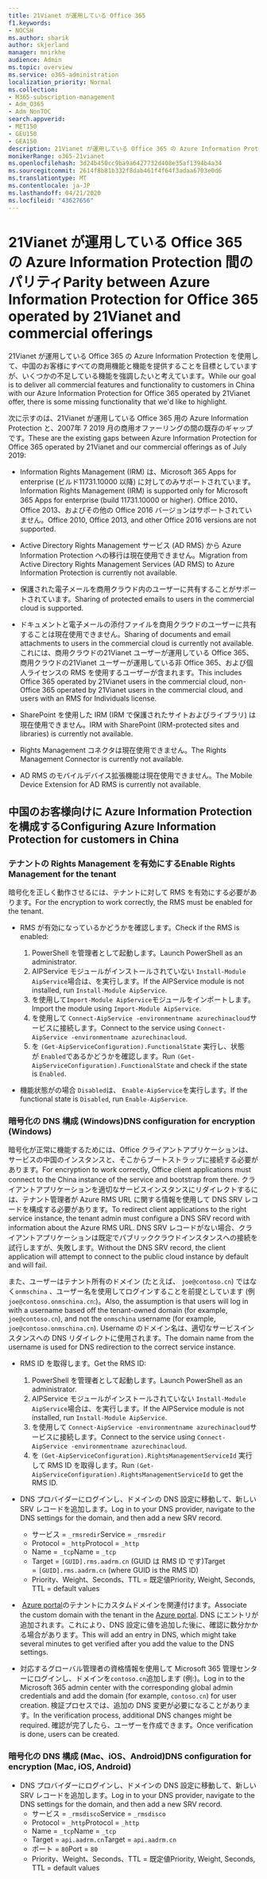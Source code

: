 ```yaml
---
title: 21Vianet が運用している Office 365
f1.keywords:
- NOCSH
ms.author: sharik
author: skjerland
manager: mnirkhe
audience: Admin
ms.topic: overview
ms.service: o365-administration
localization_priority: Normal
ms.collection:
- M365-subscription-management
- Adm_O365
- Adm_NonTOC
search.appverid:
- MET150
- GEU150
- GEA150
description: 21Vianet が運用している Office 365 の Azure Information Protection と、中国のお客様に対して構成する方法について説明します。
monikerRange: o365-21vianet
ms.openlocfilehash: 3d24b450cc9ba9a6427732d408e35af1394b4a34
ms.sourcegitcommit: 2614f8b81b332f8dab461f4f64f3adaa6703e0d6
ms.translationtype: MT
ms.contentlocale: ja-JP
ms.lasthandoff: 04/21/2020
ms.locfileid: "43627656"
---
```

# <a name="parity-between-azure-information-protection-for-office-365-operated-by-21vianet-and-commercial-offerings"></a><span data-ttu-id="aeece-103">21Vianet が運用している Office 365 の Azure Information Protection 間のパリティ</span><span class="sxs-lookup"><span data-stu-id="aeece-103">Parity between Azure Information Protection for Office 365 operated by 21Vianet and commercial offerings</span></span>

<span data-ttu-id="aeece-104">21Vianet が運用している Office 365 の Azure Information Protection を使用して、中国のお客様にすべての商用機能と機能を提供することを目標としていますが、いくつかの不足している機能を強調したいと考えています。</span><span class="sxs-lookup"><span data-stu-id="aeece-104">While our goal is to deliver all commercial features and functionality to customers in China with our Azure Information Protection for Office 365 operated by 21Vianet offer, there is some missing functionality that we'd like to highlight.</span></span>

<span data-ttu-id="aeece-105">次に示すのは、21Vianet が運用している Office 365 用の Azure Information Protection と、2007年 7 2019 月の商用オファーリングの間の既存のギャップです。</span><span class="sxs-lookup"><span data-stu-id="aeece-105">These are the existing gaps between Azure Information Protection for Office 365 operated by 21Vianet and our commercial offerings as of July 2019:</span></span>

- <span data-ttu-id="aeece-106">Information Rights Management (IRM) は、Microsoft 365 Apps for enterprise (ビルド11731.10000 以降) に対してのみサポートされています。</span><span class="sxs-lookup"><span data-stu-id="aeece-106">Information Rights Management (IRM) is supported only for Microsoft 365 Apps for enterprise (build 11731.10000 or higher).</span></span> <span data-ttu-id="aeece-107">Office 2010、Office 2013、およびその他の Office 2016 バージョンはサポートされていません。</span><span class="sxs-lookup"><span data-stu-id="aeece-107">Office 2010, Office 2013, and other Office 2016 versions are not supported.</span></span>

- <span data-ttu-id="aeece-108">Active Directory Rights Management サービス (AD RMS) から Azure Information Protection への移行は現在使用できません。</span><span class="sxs-lookup"><span data-stu-id="aeece-108">Migration from Active Directory Rights Management Services (AD RMS) to Azure Information Protection is currently not available.</span></span>
  
- <span data-ttu-id="aeece-109">保護された電子メールを商用クラウド内のユーザーに共有することがサポートされています。</span><span class="sxs-lookup"><span data-stu-id="aeece-109">Sharing of protected emails to users in the commercial cloud is supported.</span></span>
  
- <span data-ttu-id="aeece-110">ドキュメントと電子メールの添付ファイルを商用クラウドのユーザーに共有することは現在使用できません。</span><span class="sxs-lookup"><span data-stu-id="aeece-110">Sharing of documents and email attachments to users in the commercial cloud is currently not available.</span></span> <span data-ttu-id="aeece-111">これには、商用クラウドの21Vianet ユーザーが運用している Office 365、商用クラウドの21Vianet ユーザーが運用している非 Office 365、および個人ライセンスの RMS を使用するユーザーが含まれます。</span><span class="sxs-lookup"><span data-stu-id="aeece-111">This includes Office 365 operated by 21Vianet users in the commercial cloud, non-Office 365 operated by 21Vianet users in the commercial cloud, and users with an RMS for Individuals license.</span></span>
  
- <span data-ttu-id="aeece-112">SharePoint を使用した IRM (IRM で保護されたサイトおよびライブラリ) は現在使用できません。</span><span class="sxs-lookup"><span data-stu-id="aeece-112">IRM with SharePoint (IRM-protected sites and libraries) is currently not available.</span></span>
  
- <span data-ttu-id="aeece-113">Rights Management コネクタは現在使用できません。</span><span class="sxs-lookup"><span data-stu-id="aeece-113">The Rights Management Connector is currently not available.</span></span>
  
- <span data-ttu-id="aeece-114">AD RMS のモバイルデバイス拡張機能は現在使用できません。</span><span class="sxs-lookup"><span data-stu-id="aeece-114">The Mobile Device Extension for AD RMS is currently not available.</span></span>

## <a name="configuring-azure-information-protection-for-customers-in-china"></a><span data-ttu-id="aeece-115">中国のお客様向けに Azure Information Protection を構成する</span><span class="sxs-lookup"><span data-stu-id="aeece-115">Configuring Azure Information Protection for customers in China</span></span>

### <a name="enable-rights-management-for-the-tenant"></a><span data-ttu-id="aeece-116">テナントの Rights Management を有効にする</span><span class="sxs-lookup"><span data-stu-id="aeece-116">Enable Rights Management for the tenant</span></span>

<span data-ttu-id="aeece-117">暗号化を正しく動作させるには、テナントに対して RMS を有効にする必要があります。</span><span class="sxs-lookup"><span data-stu-id="aeece-117">For the encryption to work correctly, the RMS must be enabled for the tenant.</span></span>

- <span data-ttu-id="aeece-118">RMS が有効になっているかどうかを確認します。</span><span class="sxs-lookup"><span data-stu-id="aeece-118">Check if the RMS is enabled:</span></span>
  1. <span data-ttu-id="aeece-119">PowerShell を管理者として起動します。</span><span class="sxs-lookup"><span data-stu-id="aeece-119">Launch PowerShell as an administrator.</span></span>
  2. <span data-ttu-id="aeece-120">AIPService モジュールがインストールされていない `Install-Module AipService`場合は、を実行します。</span><span class="sxs-lookup"><span data-stu-id="aeece-120">If the AIPService module is not installed, run `Install-Module AipService`.</span></span>
  3. <span data-ttu-id="aeece-121">を使用して`Import-Module AipService`モジュールをインポートします。</span><span class="sxs-lookup"><span data-stu-id="aeece-121">Import the module using `Import-Module AipService`.</span></span>
  4. <span data-ttu-id="aeece-122">を使用して `Connect-AipService -environmentname azurechinacloud`サービスに接続します。</span><span class="sxs-lookup"><span data-stu-id="aeece-122">Connect to the service using `Connect-AipService -environmentname azurechinacloud`.</span></span>
  5. <span data-ttu-id="aeece-123">を `(Get-AipServiceConfiguration).FunctionalState` 実行し、状態が `Enabled`であるかどうかを確認します。</span><span class="sxs-lookup"><span data-stu-id="aeece-123">Run `(Get-AipServiceConfiguration).FunctionalState` and check if the state is `Enabled`.</span></span>

- <span data-ttu-id="aeece-124">機能状態がの場合 `Disabled`は、 `Enable-AipService`を実行します。</span><span class="sxs-lookup"><span data-stu-id="aeece-124">If the functional state is `Disabled`, run `Enable-AipService`.</span></span>

### <a name="dns-configuration-for-encryption-windows"></a><span data-ttu-id="aeece-125">暗号化の DNS 構成 (Windows)</span><span class="sxs-lookup"><span data-stu-id="aeece-125">DNS configuration for encryption (Windows)</span></span>

<span data-ttu-id="aeece-126">暗号化が正常に機能するためには、Office クライアントアプリケーションは、サービスの中国のインスタンスと、そこからブートストラップに接続する必要があります。</span><span class="sxs-lookup"><span data-stu-id="aeece-126">For encryption to work correctly, Office client applications must connect to the China instance of the service and bootstrap from there.</span></span> <span data-ttu-id="aeece-127">クライアントアプリケーションを適切なサービスインスタンスにリダイレクトするには、テナント管理者が Azure RMS URL に関する情報を使用して DNS SRV レコードを構成する必要があります。</span><span class="sxs-lookup"><span data-stu-id="aeece-127">To redirect client applications to the right service instance, the tenant admin must configure a DNS SRV record with information about the Azure RMS URL.</span></span> <span data-ttu-id="aeece-128">DNS SRV レコードがない場合、クライアントアプリケーションは既定でパブリッククラウドインスタンスへの接続を試行しますが、失敗します。</span><span class="sxs-lookup"><span data-stu-id="aeece-128">Without the DNS SRV record, the client application will attempt to connect to the public cloud instance by default and will fail.</span></span>

<span data-ttu-id="aeece-129">また、ユーザーはテナント所有のドメイン (たとえば、 `joe@contoso.cn`) ではなく`onmschina` 、ユーザー名を使用してログインすることを前提としています (例`joe@contoso.onmschina.cn`:)。</span><span class="sxs-lookup"><span data-stu-id="aeece-129">Also, the assumption is that users will log in with a username based off the tenant-owned domain (for example, `joe@contoso.cn`), and not the `onmschina` username (for example, `joe@contoso.onmschina.cn`).</span></span> <span data-ttu-id="aeece-130">Username のドメイン名は、適切なサービスインスタンスへの DNS リダイレクトに使用されます。</span><span class="sxs-lookup"><span data-stu-id="aeece-130">The domain name from the username is used for DNS redirection to the correct service instance.</span></span>

- <span data-ttu-id="aeece-131">RMS ID を取得します。</span><span class="sxs-lookup"><span data-stu-id="aeece-131">Get the RMS ID:</span></span>
  1. <span data-ttu-id="aeece-132">PowerShell を管理者として起動します。</span><span class="sxs-lookup"><span data-stu-id="aeece-132">Launch PowerShell as an administrator.</span></span>
  2. <span data-ttu-id="aeece-133">AIPService モジュールがインストールされていない `Install-Module AipService`場合は、を実行します。</span><span class="sxs-lookup"><span data-stu-id="aeece-133">If the AIPService module is not installed, run `Install-Module AipService`.</span></span>
  3. <span data-ttu-id="aeece-134">を使用して `Connect-AipService -environmentname azurechinacloud`サービスに接続します。</span><span class="sxs-lookup"><span data-stu-id="aeece-134">Connect to the service using `Connect-AipService -environmentname azurechinacloud`.</span></span>
  4. <span data-ttu-id="aeece-135">を `(Get-AipServiceConfiguration).RightsManagementServiceId` 実行して RMS ID を取得します。</span><span class="sxs-lookup"><span data-stu-id="aeece-135">Run `(Get-AipServiceConfiguration).RightsManagementServiceId` to get the RMS ID.</span></span>

- <span data-ttu-id="aeece-136">DNS プロバイダーにログインし、ドメインの DNS 設定に移動して、新しい SRV レコードを追加します。</span><span class="sxs-lookup"><span data-stu-id="aeece-136">Log in to your DNS provider, navigate to the DNS settings for the domain, and then add a new SRV record.</span></span>
  - <span data-ttu-id="aeece-137">サービス = `_rmsredir`</span><span class="sxs-lookup"><span data-stu-id="aeece-137">Service = `_rmsredir`</span></span>
  - <span data-ttu-id="aeece-138">Protocol = `_http`</span><span class="sxs-lookup"><span data-stu-id="aeece-138">Protocol = `_http`</span></span>
  - <span data-ttu-id="aeece-139">Name = `_tcp`</span><span class="sxs-lookup"><span data-stu-id="aeece-139">Name = `_tcp`</span></span>
  - <span data-ttu-id="aeece-140">Target = `[GUID].rms.aadrm.cn` (GUID は RMS ID です)</span><span class="sxs-lookup"><span data-stu-id="aeece-140">Target = `[GUID].rms.aadrm.cn` (where GUID is the RMS ID)</span></span>
  - <span data-ttu-id="aeece-141">Priority、Weight、Seconds、TTL = 既定値</span><span class="sxs-lookup"><span data-stu-id="aeece-141">Priority, Weight, Seconds, TTL = default values</span></span>

- <span data-ttu-id="aeece-142"> [Azure portal](https://portal.azure.cn/#blade/Microsoft_AAD_IAM/ActiveDirectoryMenuBlade/Domains)のテナントにカスタムドメインを関連付けます。</span><span class="sxs-lookup"><span data-stu-id="aeece-142">Associate the custom domain with the tenant in the [Azure portal](https://portal.azure.cn/#blade/Microsoft_AAD_IAM/ActiveDirectoryMenuBlade/Domains).</span></span> <span data-ttu-id="aeece-143">DNS にエントリが追加されます。これにより、DNS 設定に値を追加した後に、確認に数分かかる場合があります。</span><span class="sxs-lookup"><span data-stu-id="aeece-143">This will add an entry in DNS, which might take several minutes to get verified after you add the value to the DNS settings.</span></span>

- <span data-ttu-id="aeece-144">対応するグローバル管理者の資格情報を使用して Microsoft 365 管理センターにログインし、ドメインを`contoso.cn`追加します (例:)。</span><span class="sxs-lookup"><span data-stu-id="aeece-144">Log in to the Microsoft 365 admin center with the corresponding global admin credentials and add the domain (for example, `contoso.cn`) for user creation.</span></span> <span data-ttu-id="aeece-145">検証プロセスでは、追加の DNS 変更が必要になることがあります。</span><span class="sxs-lookup"><span data-stu-id="aeece-145">In the verification process, additional DNS changes might be required.</span></span> <span data-ttu-id="aeece-146">確認が完了したら、ユーザーを作成できます。</span><span class="sxs-lookup"><span data-stu-id="aeece-146">Once verification is done, users can be created.</span></span>

### <a name="dns-configuration-for-encryption-mac-ios-android"></a><span data-ttu-id="aeece-147">暗号化の DNS 構成 (Mac、iOS、Android)</span><span class="sxs-lookup"><span data-stu-id="aeece-147">DNS configuration for encryption (Mac, iOS, Android)</span></span>

- <span data-ttu-id="aeece-148">DNS プロバイダーにログインし、ドメインの DNS 設定に移動して、新しい SRV レコードを追加します。</span><span class="sxs-lookup"><span data-stu-id="aeece-148">Log in to your DNS provider, navigate to the DNS settings for the domain, and then add a new SRV record.</span></span>
  - <span data-ttu-id="aeece-149">サービス = `_rmsdisco`</span><span class="sxs-lookup"><span data-stu-id="aeece-149">Service = `_rmsdisco`</span></span>
  - <span data-ttu-id="aeece-150">Protocol = `_http`</span><span class="sxs-lookup"><span data-stu-id="aeece-150">Protocol = `_http`</span></span>
  - <span data-ttu-id="aeece-151">Name = `_tcp`</span><span class="sxs-lookup"><span data-stu-id="aeece-151">Name = `_tcp`</span></span>
  - <span data-ttu-id="aeece-152">Target = `api.aadrm.cn`</span><span class="sxs-lookup"><span data-stu-id="aeece-152">Target = `api.aadrm.cn`</span></span>
  - <span data-ttu-id="aeece-153">ポート = `80`</span><span class="sxs-lookup"><span data-stu-id="aeece-153">Port = `80`</span></span>
  - <span data-ttu-id="aeece-154">Priority、Weight、Seconds、TTL = 既定値</span><span class="sxs-lookup"><span data-stu-id="aeece-154">Priority, Weight, Seconds, TTL = default values</span></span>
